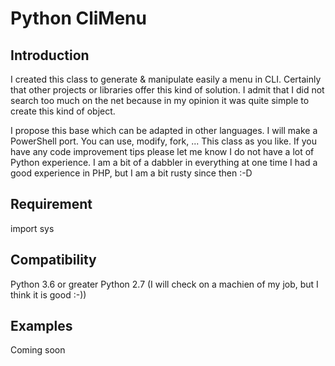 # Python CliMenu
## Introduction
I created this class to generate & manipulate easily a menu in CLI.
Certainly that other projects or libraries offer this kind of solution.
I admit that I did not search too much on the net because in my opinion it was quite simple to create this kind of object.

I propose this base which can be adapted in other languages. I will make a PowerShell port.
You can use, modify, fork, ... This class as you like.
If you have any code improvement tips please let me know I do not have a lot of Python experience.
I am a bit of a dabbler in everything at one time I had a good experience in PHP, but I am a bit rusty since then :-D
## Requirement
import sys
## Compatibility
Python 3.6 or greater
Python 2.7 (I will check on a machien of my job, but I think it is good :-))
## Examples
Coming soon
